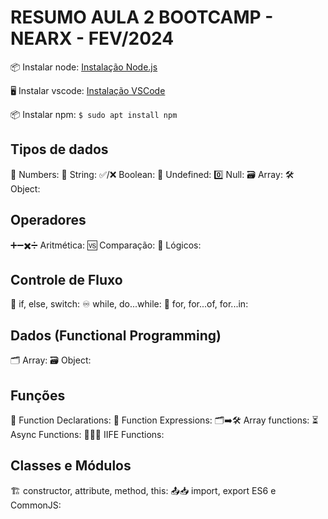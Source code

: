 # RESUMO AULA 2 BOOTCAMP - NEARX - FEV/2024

📦 Instalar node: [Instalação Node.js](https://nodejs.org/en/download/package-manager#debian-and-ubuntu-based-linux-distributions)

🖥️ Instalar vscode: [Instalação VSCode](https://code.visualstudio.com/download)

📦 Instalar npm: `$ sudo apt install npm`
 
## Tipos de dados

🔢 Numbers:
📝 String:
✅/❌ Boolean:
🚫 Undefined: 
0️⃣ Null: 
🗃️ Array: 
🛠️ Object: 

## Operadores

➕➖✖️➗ Aritmética:
🆚 Comparação:
🧠 Lógicos: 

## Controle de Fluxo

🚦 if, else, switch:
♾️ while, do...while: 
🔄 for, for...of, for...in:

## Dados (Functional Programming)

🗂️ Array: 
🗃️ Object: 
 
## Funções

📣 Function Declarations: 
💬 Function Expressions: 
🗂️➡️🛠️ Array functions: 
⏳ Async Functions: 
🏃‍♂️💨 IIFE Functions: 
 
## Classes e Módulos

🏗️ constructor, attribute, method, this: 
📤📥 import, export ES6 e CommonJS: 
